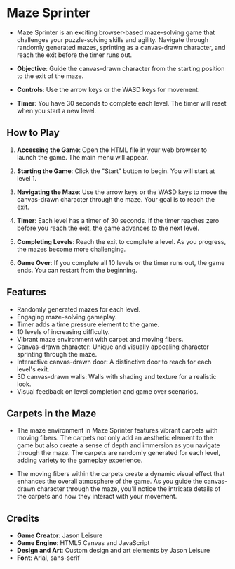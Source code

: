 # Maze Sprinter

- Maze Sprinter is an exciting browser-based maze-solving game that challenges your puzzle-solving skills and agility. Navigate through randomly generated mazes, sprinting as a canvas-drawn character, and reach the exit before the timer runs out.

- **Objective**: Guide the canvas-drawn character from the starting position to the exit of the maze.
- **Controls**: Use the arrow keys or the WASD keys for movement.
- **Timer**: You have 30 seconds to complete each level. The timer will reset when you start a new level.

## How to Play

1. **Accessing the Game**: Open the HTML file in your web browser to launch the game. The main menu will appear.

2. **Starting the Game**: Click the "Start" button to begin. You will start at level 1.

3. **Navigating the Maze**: Use the arrow keys or the WASD keys to move the canvas-drawn character through the maze. Your goal is to reach the exit.

4. **Timer**: Each level has a timer of 30 seconds. If the timer reaches zero before you reach the exit, the game advances to the next level.

5. **Completing Levels**: Reach the exit to complete a level. As you progress, the mazes become more challenging.

6. **Game Over**: If you complete all 10 levels or the timer runs out, the game ends. You can restart from the beginning.

## Features

- Randomly generated mazes for each level.
- Engaging maze-solving gameplay.
- Timer adds a time pressure element to the game.
- 10 levels of increasing difficulty.
- Vibrant maze environment with carpet and moving fibers.
- Canvas-drawn character: Unique and visually appealing character sprinting through the maze.
- Interactive canvas-drawn door: A distinctive door to reach for each level's exit.
- 3D canvas-drawn walls: Walls with shading and texture for a realistic look.
- Visual feedback on level completion and game over scenarios.

## Carpets in the Maze

- The maze environment in Maze Sprinter features vibrant carpets with moving fibers. The carpets not only add an aesthetic element to the game but also create a sense of depth and immersion as you navigate through the maze. The carpets are randomly generated for each level, adding variety to the gameplay experience.

- The moving fibers within the carpets create a dynamic visual effect that enhances the overall atmosphere of the game. As you guide the canvas-drawn character through the maze, you'll notice the intricate details of the carpets and how they interact with your movement.

## Credits

- **Game Creator**: Jason Leisure
- **Game Engine**: HTML5 Canvas and JavaScript
- **Design and Art**: Custom design and art elements by Jason Leisure
- **Font**: Arial, sans-serif
